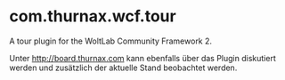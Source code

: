 com.thurnax.wcf.tour
====================

A tour plugin for the WoltLab Community Framework 2.

Unter http://board.thurnax.com kann ebenfalls über das Plugin diskutiert werden und zusätzlich der aktuelle Stand beobachtet werden.
